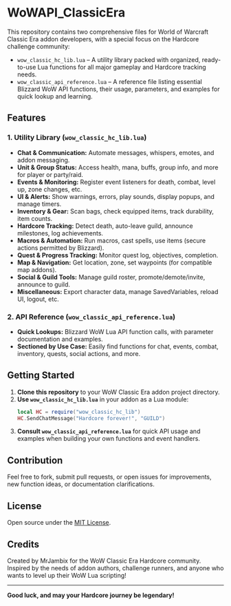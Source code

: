 # WoWAPI_ClassicEra

This repository contains two comprehensive files for World of Warcraft Classic Era addon developers, with a special focus on the Hardcore challenge community:

- `wow_classic_hc_lib.lua` – A utility library packed with organized, ready-to-use Lua functions for all major gameplay and Hardcore tracking needs.
- `wow_classic_api_reference.lua` – A reference file listing essential Blizzard WoW API functions, their usage, parameters, and examples for quick lookup and learning.

## Features

### 1. Utility Library (`wow_classic_hc_lib.lua`)
- **Chat & Communication:** Automate messages, whispers, emotes, and addon messaging.
- **Unit & Group Status:** Access health, mana, buffs, group info, and more for player or party/raid.
- **Events & Monitoring:** Register event listeners for death, combat, level up, zone changes, etc.
- **UI & Alerts:** Show warnings, errors, play sounds, display popups, and manage timers.
- **Inventory & Gear:** Scan bags, check equipped items, track durability, item counts.
- **Hardcore Tracking:** Detect death, auto-leave guild, announce milestones, log achievements.
- **Macros & Automation:** Run macros, cast spells, use items (secure actions permitted by Blizzard).
- **Quest & Progress Tracking:** Monitor quest log, objectives, completion.
- **Map & Navigation:** Get location, zone, set waypoints (for compatible map addons).
- **Social & Guild Tools:** Manage guild roster, promote/demote/invite, announce to guild.
- **Miscellaneous:** Export character data, manage SavedVariables, reload UI, logout, etc.

### 2. API Reference (`wow_classic_api_reference.lua`)
- **Quick Lookups:** Blizzard WoW Lua API function calls, with parameter documentation and examples.
- **Sectioned by Use Case:** Easily find functions for chat, events, combat, inventory, quests, social actions, and more.

## Getting Started

1. **Clone this repository** to your WoW Classic Era addon project directory.
2. **Use `wow_classic_hc_lib.lua`** in your addon as a Lua module:
    ```lua
    local HC = require("wow_classic_hc_lib")
    HC.SendChatMessage("Hardcore forever!", "GUILD")
    ```
3. **Consult `wow_classic_api_reference.lua`** for quick API usage and examples when building your own functions and event handlers.

## Contribution

Feel free to fork, submit pull requests, or open issues for improvements, new function ideas, or documentation clarifications.

## License

Open source under the [MIT License](LICENSE).

## Credits

Created by MrJambix for the WoW Classic Era Hardcore community.  
Inspired by the needs of addon authors, challenge runners, and anyone who wants to level up their WoW Lua scripting!

---
**Good luck, and may your Hardcore journey be legendary!**
